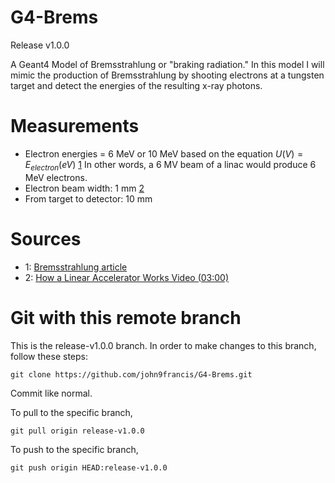 # G4-Brems

Release v1.0.0

A Geant4 Model of Bremsstrahlung or "braking radiation." In this model I will mimic the production of Bremsstrahlung by shooting electrons at a tungsten target and detect the energies of the resulting x-ray photons. 


# Measurements
- Electron energies = 6 MeV or 10 MeV based on the equation $U (V) = E_{electron} (eV)$ [1](#sources) In other words, a 6 MV beam of a linac would produce 6 MeV electrons.
- Electron beam width: 1 mm [2](#sources)
- From target to detector: 10 mm


# Sources
- 1: [Bremsstrahlung article](https://folk.ntnu.no/floban/KJ%20%203055/X%20%20Ray/Bremsstrahlung.htm)
- 2: [How a Linear Accelerator Works Video (03:00)](https://www.youtube.com/watch?v=jSgnWfbEx1A)

# Git with this remote branch
This is the release-v1.0.0 branch. In order to make changes to this branch, follow these steps:
```git
git clone https://github.com/john9francis/G4-Brems.git
```
Commit like normal.

To pull to the specific branch, 
```git
git pull origin release-v1.0.0
```
To push to the specific branch,
```git
git push origin HEAD:release-v1.0.0
```